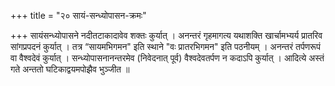 +++
title = "२० सायं-सन्ध्योपासन-क्रमः"

+++
सायंसन्ध्योपासने नदीतटाकादावेव शक्तः कुर्यात् । 
अनन्तरं गृहमागत्य यथाशक्ति खार्चामभ्यर्य प्रातरिव सांगप्रपदनं कुर्यात् । 
तत्र “सायमभिगमन" इति स्थाने "वः प्रातरभिगमन" इति पठनीयम् । 
अनन्तरं तर्पणरूपं वा वैश्वदेवं कुर्यात् । 
सन्ध्योपासनानन्तरमेव (निवेदनात् पूर्व) वैश्वदेवतर्पण न कदाऽपि कुर्यात् ।
आदित्ये अस्तं गते अन्ततो घटिकाद्वयमपोझैव भुञ्जीत ॥
